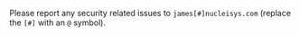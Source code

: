 Please report any security related issues to `james[#]nucleisys.com` (replace the `[#]` with an `@` symbol).
